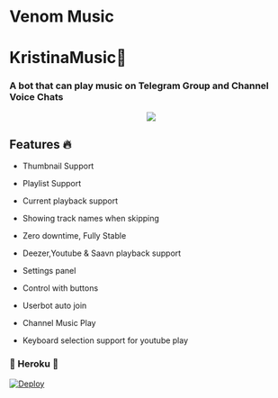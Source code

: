 # Venom Music 

<h1 align="centre">KristinaMusic💖</h1>



### A bot that can play music on Telegram Group and Channel Voice Chats 

<p align="center">

  <img src="https://telegra.ph/file/cfc6690277c7e5e4f12fc.jpg">

</p>


<h2> Features 🔥 </h2>

- Thumbnail Support

- Playlist Support

- Current playback support

- Showing track names when skipping

- Zero downtime, Fully Stable

- Deezer,Youtube & Saavn playback support

- Settings panel

- Control with buttons

- Userbot auto join

- Channel Music Play

- Keyboard selection support for youtube play 

### 🎵 Heroku 🎵

[![Deploy](https://www.herokucdn.com/deploy/button.svg)](https://heroku.com/deploy?template=https://github.com/Itzdipesh/KristinaMusic)

